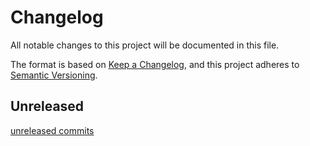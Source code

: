 # Changelog

All notable changes to this project will be documented in this file.

The format is based on [Keep a Changelog](https://keepachangelog.com/en/1.1.0/),
and this project adheres to [Semantic Versioning](https://semver.org/spec/v2.0.0.html).

## Unreleased

[unreleased commits]

[unreleased commits]: https://github.com/D4isDAVID/dxm/commits/main/crates/dxm-init
